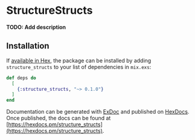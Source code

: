 # StructureStructs

**TODO: Add description**

## Installation

If [available in Hex](https://hex.pm/docs/publish), the package can be installed
by adding `structure_structs` to your list of dependencies in `mix.exs`:

```elixir
def deps do
  [
    {:structure_structs, "~> 0.1.0"}
  ]
end
```

Documentation can be generated with [ExDoc](https://github.com/elixir-lang/ex_doc)
and published on [HexDocs](https://hexdocs.pm). Once published, the docs can
be found at [https://hexdocs.pm/structure_structs](https://hexdocs.pm/structure_structs).

